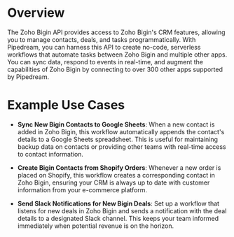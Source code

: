 # Overview

The Zoho Bigin API provides access to Zoho Bigin's CRM features, allowing you to manage contacts, deals, and tasks programmatically. With Pipedream, you can harness this API to create no-code, serverless workflows that automate tasks between Zoho Bigin and multiple other apps. You can sync data, respond to events in real-time, and augment the capabilities of Zoho Bigin by connecting to over 300 other apps supported by Pipedream.

# Example Use Cases

- **Sync New Bigin Contacts to Google Sheets**: When a new contact is added in Zoho Bigin, this workflow automatically appends the contact's details to a Google Sheets spreadsheet. This is useful for maintaining backup data on contacts or providing other teams with real-time access to contact information.

- **Create Bigin Contacts from Shopify Orders**: Whenever a new order is placed on Shopify, this workflow creates a corresponding contact in Zoho Bigin, ensuring your CRM is always up to date with customer information from your e-commerce platform.

- **Send Slack Notifications for New Bigin Deals**: Set up a workflow that listens for new deals in Zoho Bigin and sends a notification with the deal details to a designated Slack channel. This keeps your team informed immediately when potential revenue is on the horizon.
